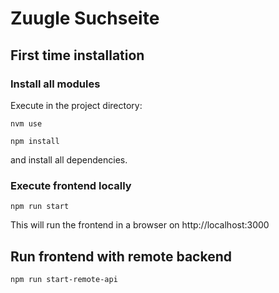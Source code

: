 # Zuugle Suchseite

## First time installation
### Install all modules
Execute in the project directory:

    nvm use

    npm install

and install all dependencies.


### Execute frontend locally
    
    npm run start

This will run the frontend in a browser on http://localhost:3000


## Run frontend with remote backend

    npm run start-remote-api

